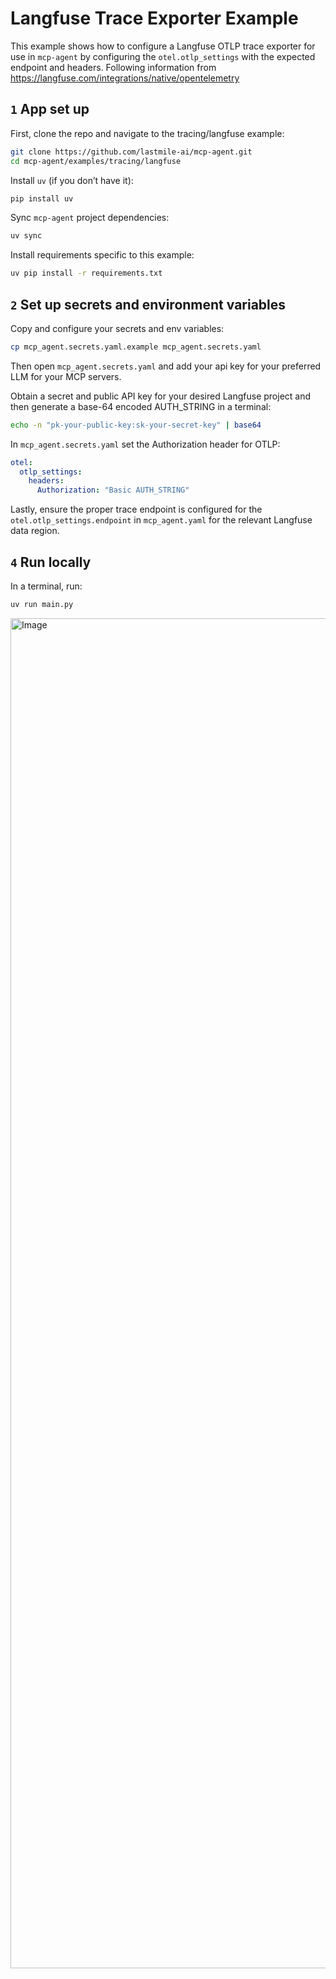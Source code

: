 # Langfuse Trace Exporter Example

This example shows how to configure a Langfuse OTLP trace exporter for use in `mcp-agent` by configuring the
`otel.otlp_settings` with the expected endpoint and headers.
Following information from https://langfuse.com/integrations/native/opentelemetry

## `1` App set up

First, clone the repo and navigate to the tracing/langfuse example:

```bash
git clone https://github.com/lastmile-ai/mcp-agent.git
cd mcp-agent/examples/tracing/langfuse
```

Install `uv` (if you don’t have it):

```bash
pip install uv
```

Sync `mcp-agent` project dependencies:

```bash
uv sync
```

Install requirements specific to this example:

```bash
uv pip install -r requirements.txt
```

## `2` Set up secrets and environment variables

Copy and configure your secrets and env variables:

```bash
cp mcp_agent.secrets.yaml.example mcp_agent.secrets.yaml
```

Then open `mcp_agent.secrets.yaml` and add your api key for your preferred LLM for your MCP servers.

Obtain a secret and public API key for your desired Langfuse project and then generate a base-64 encoded AUTH_STRING in a terminal:

```bash
echo -n "pk-your-public-key:sk-your-secret-key" | base64
```

In `mcp_agent.secrets.yaml` set the Authorization header for OTLP:

```yaml
otel:
  otlp_settings:
    headers:
      Authorization: "Basic AUTH_STRING"
```

Lastly, ensure the proper trace endpoint is configured for the `otel.otlp_settings.endpoint` in `mcp_agent.yaml` for the relevant
Langfuse data region.

## `4` Run locally

In a terminal, run:

```bash
uv run main.py
```

<img width="2160" alt="Image" src="https://github.com/user-attachments/assets/664da099-ec50-4fa8-bb89-9e6fa9880d95" />
